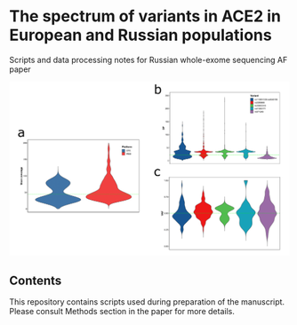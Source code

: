 
# The spectrum of variants in ACE2 in European and Russian populations 

Scripts and data processing notes for Russian whole-exome sequencing AF paper

<img src="https://github.com/anton-shikov/ACE2/blob/master/Fig_3_new_v2-1.png?sanitize=true">

## Contents 

This repository contains scripts used during preparation of the manuscript. Please consult Methods section in the paper for more details. 

